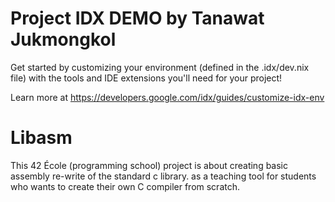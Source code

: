 # Project IDX DEMO by Tanawat Jukmongkol

Get started by customizing your environment (defined in the .idx/dev.nix file) with the tools and IDE extensions you'll need for your project!

Learn more at https://developers.google.com/idx/guides/customize-idx-env

# Libasm

This 42 École (programming school) project is about creating basic assembly re-write of the standard c library. as a teaching tool
for students who wants to create their own C compiler from scratch.
